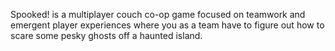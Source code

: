 
Spooked! is a multiplayer couch co-op game focused on teamwork and emergent player experiences where you as a team have to figure out how to scare some pesky ghosts off a haunted island. 
